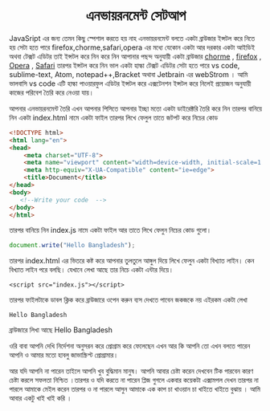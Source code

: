 <h1 align="center">এনভায়রনমেন্ট সেটআপ</h1>
JavaSript এর জন্য তেমন কিছু স্পেশাল করতে হয় নাহ এনভায়রনমেন্ট বলতে একটা ব্রাউজার ইন্সটল করে নিতে হয় সেটা হতে পারে firefox,chorme,safari,opera এর মধ্যে যেকোন একটা আর দরকার একটা আইডিই অথবা টেক্সট এডিটর তাই ইন্সটল করে নিন করে নিন আপানার পছন্দ অনুযায়ী একটা ব্রাউজার <a href="https://www.google.com/chrome/">chorme</a> ,   <a href="https://www.mozilla.org/en-US/firefox/new/">firefox</a>  , <a href="https://www.opera.com/computer/thanks?ni=stable&os=windows">Opera</a> , <a href="https://www.apple.com/safari/">Safari</a> তারপর ইন্সটল করে নিন ভাল একটা হাল্কা টেক্সট এডিটর সেটা হতে পারে vs code, sublime-text, Atom, notepad++,Bracket অথাবা Jetbrain এর webStrom । আমি ভালবাসি vs code এটি হাল্কা পাওয়ারফুল এডিটর ইন্সটল করে এক্সটেনশন ইন্সটল করে নিলেই প্রয়োজন অনুযায়ী কাজের পরিবেশ তৈরি করে নেওয়া যায়। 

আপনার এনভায়রনমেন্ট তৈরি এখন আপনার পিসিতে আপনার ইচ্ছা মতো একটা ডাইরেক্টরি তৈরি করে নিন তারপর বানিয়ে নিন একটা index.html নামে একটা ফাইল তারপর লিখে ফেলুল তাতে জটপট করে নিচের কোড 

```html
<!DOCTYPE html>
<html lang="en">
<head>
    <meta charset="UTF-8">
    <meta name="viewport" content="width=device-width, initial-scale=1.0">
    <meta http-equiv="X-UA-Compatible" content="ie=edge">
    <title>Document</title>
</head>
<body>
   <!--Write your code  --> 
</body>
</html>
```





তারপর বানিয়ে নিন index.js নামে একটা ফাইল  আর তাতে লিখে ফেলুন নিচের কোড গুলো। 

```javascript
document.write("Hello Bangladesh");
```

তারপর index.html এর ভিতরে কষ্ট করে আপনার তুলতুলে আঙ্গুল দিয়ে লিখে ফেলুন একটা বিখ্যাত লাইন। কেন বিখ্যাত লাইন পরে বলছি।  যেখানে লেখা আছে  <!--Write your code  -->  তার নিচে একটা এন্টার দিয়ে।

```
<script src="index.js"></script>
```

তারপর ফাইলটাকে ডাবল ক্লিক করে ব্রাউজারে ওপেন করুন ব্যস দেখতে পাবেন জকজকে নয় এইরকম একটা লেখা 

```text
Hello Bangladesh
```

ব্রাউজারে লিখা আছে  Hello Bangladesh 

ওরি বাবা আপনি দেখি নির্দেশনা অনুসরন করে প্রোগ্রাম করে ফেলেছেন এখন  আর কি আপনি তো এখন বলতে পারেন আপনি ও আমার মতো হাবলু  জাভাস্ক্রিপ্ট প্রোগ্রামার।

আর যদি আপনি না পারেন তাইলে আপনি খুব বুদ্ধিমান মানুষ। আপনি আবার চেষ্টা করেন দেখবেন টিক পারবেন কারণ চেষ্টা করলে সফলতা নিশ্চিত ।তারপর ও যদি করতে না পারেন প্লিজ গুগলে একবার কয়েকটা এক্সামপল দেখন তারপর না পারলে আমাকে মেইল করেন তারপর ও না পারলে আসুন আমাকে এক কাপ চা খাওয়ান চা খাইতে খাইতে বুঝায় । আমি আবার একটু খাই খাই করি ।  




